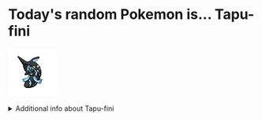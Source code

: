 # Today's random Pokemon is... Tapu-fini

![Tapu-fini shiny sprite](https://raw.githubusercontent.com/PokeAPI/sprites/master/sprites/pokemon/shiny/788.png)

<details>
<summary>Additional info about Tapu-fini</summary>

| srpite type | image |
|------|------|
| back_default | ![Tapu-fini back_default sprite](https://raw.githubusercontent.com/PokeAPI/sprites/master/sprites/pokemon/back/788.png) |
| back_shiny | ![Tapu-fini back_shiny sprite](https://raw.githubusercontent.com/PokeAPI/sprites/master/sprites/pokemon/back/shiny/788.png) |
| front_default | ![Tapu-fini front_default sprite](https://raw.githubusercontent.com/PokeAPI/sprites/master/sprites/pokemon/788.png) | </details>